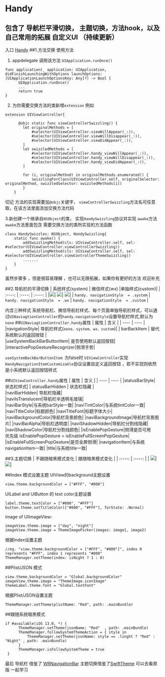 # Handy
## 包含了  导航栏平滑切换， 主题切换，方法hook，以及自己常用的拓展 自定义UI  （持续更新）
入口   [Handy](https://github.com/leetangsong/Handy)
##1.方法交换
使用方法
1. appdelegate 调用该方法 `UIApplication.runOnce()`
``` 
func application(_ application: UIApplication, didFinishLaunchingWithOptions launchOptions: [UIApplicationLaunchOptionsKey: Any]?) -> Bool {
      UIApplication.runOnce()
      ...
      return true
}
```
2. 为你需要交换方法的类新增`extension`
例如 
```
extension UIViewController{
    
      @objc static func viewControllerSwizzling() {
        let originalMethods = [
            #selector(UIViewController.viewWillAppear(_:)),
            #selector(UIViewController.viewWillDisappear(_:)),
            #selector(UIViewController.viewDidAppear(_:)),
        ]
        let swizzledMethods = [
            #selector(UIViewController.handy_viewWillAppear(_:)),
            #selector(UIViewController.handy_viewWillDisappear(_:)),
            #selector(UIViewController.handy_viewDidAppear(_:)),
        ]

        for (i, originalMethod) in originalMethods.enumerated() {
            swizzlingForClass(UIViewController.self, originalSelector: originalMethod, swizzledSelector: swizzledMethods[i])
        }
    }
```
切记 方法的实现需要加`@objc`关键字，  `viewControllerSwizzling`方法名可任意取，在该方法里面添加交换方法代码

3.新创建一个继承自`NSObject`的类， 实现`HandySwizzling`协议并实现 `awake`方法
`awake`方法里面包含  需要交换方法的类所实现的方法函数
```
class HandySwizzles: NSObject, HandySwizzling{
    static func awake() {
        addSwizzlingMethod(cls: UIViewController.self, sel: #selector(UIViewController.viewControllerSwizzling))
        addSwizzlingMethod(cls: UIViewController.self, sel: #selector(UIViewController.viewControllerThemeSwizzling))
        .......
    }
}
```

虽然步骤多 ，但是很容易理解 ，也可以无限拓展，如果你有更好的方法  欢迎补充

##2.导航栏的平滑切换
|  系统样式(system) | 微信样式(wx)  |单独样式(custom)| 
| :----: | :----: | :----: |
|![](https://upload-images.jianshu.io/upload_images/18888681-bfddaac4295714c8.gif?imageView2/0/w/400)| ![](https://upload-images.jianshu.io/upload_images/18888681-6a7258c48b468251.gif?imageView2/0/w/400)| ![](https://upload-images.jianshu.io/upload_images/18888681-272d8f259baf320b.gif?imageView2/0/w/400)|
| `handy. navigationStyle  = .system` |  `handy. navigationStyle  = .wx` |  `handy. navigationStyle  = .custom`  |




内含三种样式 系统导航栏、微信导航栏样式、每个页面单独导航栏样式，可以通过`UINaviagtionController`的`handy.navigationStyle`设置导航栏样式,默认为`none`
##`UINaviagtionController.handy`属性
|  属性   |   含义   |
| ---- | ---- |
|navigationStyle|  导航栏样式(`none、system、wx、custom`)| 
|  barBackItem  |  替代系统默认的返回按钮  |  
|useSystemBackBarButtonItem| 是否使用默认返回按钮|  
|interactivePopGestureRecognizer|侧滑手势| 

`useSystemBackBarButtonItem `为false时  `UIViewController`实现`HandyNavigationItemCustomizable`协议设置自定义返回按钮  ，若不实现则依然是小系统默认返回按钮样式


##`UIViewController.handy`属性
|  属性   |   含义   |
| ---- | ---- |
|statusBarStyle|  状态栏样式| 
|  statusBarHidden  |  状态栏隐藏  |  
|naviBarHidden| 导航栏隐藏|  
|naviIsTranslucent|导航栏半透明毛玻璃|               
|naviBarStyle|与系统barStyle一致|
|naviTintColor|与系统tintColor一致|
|naviTitleColor|标题颜色|
|naviTitleFont|标题字体大小|
|naviBackgroundColor|导航栏背景颜色|
|naviBackgroundImage|导航栏背景图片|
|naviBarAlpha|导航栏透明度|
|naviShadowHidden|导航栏分割线隐藏|
|naviShadowColor|导航栏分割线颜色|
|isEnablePopGesture|侧滑是否可用 <br>优先级 isEnablePopGesture > isEnableFullScreenPopGesture|
|isEnableFullScreenPopGesture|是否全屏侧滑|
|navigationItem|与系统navigationItem一致|
|title|与系统title一致|

##3.主题切换
|  不跟随暗黑模式变化  |   跟随暗黑模式变化  |
| :----: | :----: |
|  ![](https://upload-images.jianshu.io/upload_images/18888681-8a9ac5603d59f3b3.gif?imageView2/0/w/400)| ![](https://upload-images.jianshu.io/upload_images/18888681-b3eb87ce6dfd8348.gif?imageView2/0/w/400)|

##Index 模式设置主题
UIView的background主题设置
```
view.theme.backgroundColor = ["#FFF", "#000"]
```
 UILabel and UIButton 的  text color主题设置
```
label.theme.textColor = ["#000", "#FFF"]
button.theme.setTitleColor(["#000", "#FFF"], forState: .Normal)
```
image of UIImageView:
```
imageView.theme.image = ["day", "night"]
imageView.theme.image = ThemeImagePicker(images: image1, image2)
```
根据Index设置主题
```
//eg. "view.theme.backgroundColor = ["#FFF", "#000"]", index 0 represents "#FFF", index 1 represents "#000"
ThemeManager.setTheme(index: isNight ? 1 : 0)
```
##Plist/JSON 模式
```
view.theme.backgroundColor = "Global.backgroundColor"
imageView.theme.image = "ThemeImage.iconImage"
themeLabel.theme.font = "Global.textFont"
```
根据Plist/JSON设置主题
```
ThemeManager.setTheme(plistName: "Red", path: .mainBundle)
```


##跟随系统暗黑模式
```
if #available(iOS 13.0, *) {
      ThemeManager.setTheme(jsonName: "Red"  , path: .mainBundle)
      ThemeManager.followSystemThemeAction = { style in
          ThemeManager.setTheme(jsonName: style == .linght ? "Red" : "Night" , path: .mainBundle)
      }
      ThemeManager.isFollowSystemTheme = true
 }
```
最后 
导航栏 借鉴了 [WRNavigationBar](https://github.com/wangrui460/WRNavigationBar)
主题切换借鉴了[SwiftTheme](https://github.com/wxxsw/SwiftTheme)
可以去看原版 一起学习
